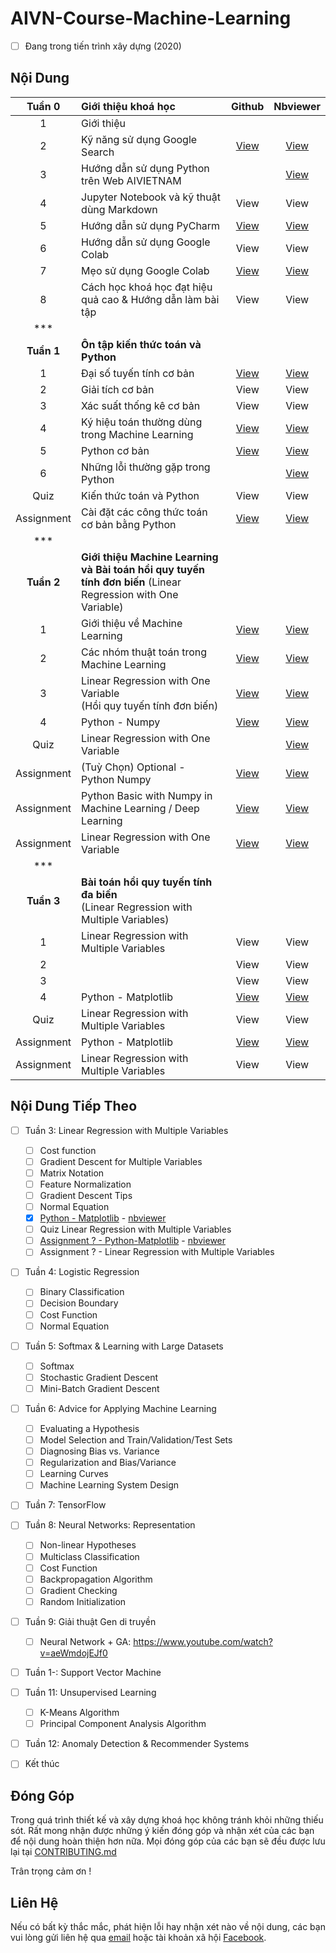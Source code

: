 # AIVN-Course-Machine-Learning

- [ ] Đang trong tiến trình xây dựng (2020)

## Nội Dung

| **Tuần 0** |**Giới thiệu khoá học**| Github | Nbviewer |
|:---:|:---|:---:|:---:|
| 1 | Giới thiệu | | |
| 2 | Kỹ năng sử dụng Google Search| [View](https://github.com/thanhhff/AIVN-Machine-Learning/blob/master/Week%200/K%E1%BB%B9%20n%C4%83ng%20s%E1%BB%AD%20d%E1%BB%A5ng%20Google%20Search.ipynb) | [View](https://nbviewer.jupyter.org/github/thanhhff/AIVN-Machine-Learning/blob/master/Week%200/K%E1%BB%B9%20n%C4%83ng%20s%E1%BB%AD%20d%E1%BB%A5ng%20Google%20Search.ipynb) |
| 3 | Hướng dẫn sử dụng Python trên Web AIVIETNAM |  | [View](https://aivietnam.ai/courses/aisummer2019/lessons/huong-dan-viet-chuong-trinh-python-tren-web/) |
| 4 | Jupyter Notebook và kỹ thuật dùng Markdown | View | View |
| 5 | Hướng dẫn sử dụng PyCharm | [View](https://github.com/thanhhff/AIVN-Machine-Learning/blob/master/Week%200/H%C6%B0%E1%BB%9Bng%20d%E1%BA%ABn%20s%E1%BB%AD%20d%E1%BB%A5ng%20PyCharm.ipynb) | [View](https://nbviewer.jupyter.org/github/thanhhff/AIVN-Machine-Learning/blob/master/Week%200/H%C6%B0%E1%BB%9Bng%20d%E1%BA%ABn%20s%E1%BB%AD%20d%E1%BB%A5ng%20PyCharm.ipynb) |
| 6 | Hướng dẫn sử dụng Google Colab | View | View |
| 7 | Mẹo sử dụng Google Colab | [View](https://github.com/thanhhff/AIVN-Machine-Learning/blob/master/Week%200/Tips%20Google%20Colab%20(S%E1%BB%AD%20d%E1%BB%A5ng%20GPU%20mi%E1%BB%85n%20ph%C3%AD).ipynb) | [View](https://nbviewer.jupyter.org/github/thanhhff/AIVN-Machine-Learning/blob/master/Week%200/Tips%20Google%20Colab%20%28S%E1%BB%AD%20d%E1%BB%A5ng%20GPU%20mi%E1%BB%85n%20ph%C3%AD%29.ipynb) |
| 8 | Cách học khoá học đạt hiệu quả cao & Hướng dẫn làm bài tập | View | View | 
| *** | | | |
| **Tuần 1** |**Ôn tập kiến thức toán và Python**| |
| 1 | Đại số tuyến tính cơ bản | [View](https://github.com/thanhhff/AIVN-Machine-Learning/blob/master/Week%201/dai-so-tuyen-tinh.ipynb) | [View](https://nbviewer.jupyter.org/github/thanhhff/AIVN-Machine-Learning/blob/master/Week%201/dai-so-tuyen-tinh.ipynb) |
| 2 | Giải tích cơ bản | View | View |
| 3 | Xác suất thống kê cơ bản | View | View |
| 4 | Ký hiệu toán thường dùng trong Machine Learning | [View](https://github.com/thanhhff/AIVN-Machine-Learning/blob/master/Week%201/ky-hieu-toan-hoc.ipynb) | [View](https://nbviewer.jupyter.org/github/thanhhff/AIVN-Machine-Learning/blob/master/Week%201/ky-hieu-toan-hoc.ipynb) |
| 5 | Python cơ bản |  [View](https://github.com/thanhhff/AIVN-Machine-Learning/blob/master/Week%201/Python-Basic.ipynb) | [View](https://nbviewer.jupyter.org/github/thanhhff/AIVN-Machine-Learning/blob/master/Week%201/Python-Basic.ipynb) |
| 6 | Những lỗi thường gặp trong Python |  | [View](https://aivietnam.ai/courses/aisummer2019/lessons/nhung-loi-thuong-gap-trong-python/) |
| Quiz | Kiến thức toán và Python | View | View |
| Assignment | Cài đặt các công thức toán cơ bản bằng Python | [View](https://github.com/thanhhff/AIVN-Machine-Learning/blob/master/Week%201/Assignment/Assignment-Cai-Dat-Cong-Thuc-Toan-Bang-Python.ipynb) | [View](https://nbviewer.jupyter.org/github/thanhhff/AIVN-Machine-Learning/blob/master/Week%201/Assignment/Assignment-Cai-Dat-Cong-Thuc-Toan-Bang-Python.ipynb) |
| *** | | | |
| **Tuần 2** |**Giới thiệu Machine Learning** <br/>**và Bài toán hồi quy tuyến tính đơn biến** (Linear Regression with One Variable)| |
| 1 | Giới thiệu về Machine Learning | [View](https://github.com/thanhhff/AIVN-Machine-Learning/blob/master/Week%202/Gioi-thieu-ve-Machine-Learning.ipynb) | [View](https://nbviewer.jupyter.org/github/thanhhff/AIVN-Machine-Learning/blob/master/Week%202/Gioi-thieu-ve-Machine-Learning.ipynb) |
| 2 | Các nhóm thuật toán trong Machine Learning | [View](https://github.com/thanhhff/AIVN-Machine-Learning/blob/master/Week%202/Phan-nhom-cac-thuat-toan-trong-Machine-Learning.ipynb) | [View](https://nbviewer.jupyter.org/github/thanhhff/AIVN-Machine-Learning/blob/master/Week%202/Phan-nhom-cac-thuat-toan-trong-Machine-Learning.ipynb) |
| 3 | Linear Regression with One Variable <br/>(Hồi quy tuyến tính đơn biến)</br>| [View](https://github.com/thanhhff/AIVN-Machine-Learning/blob/master/Week%202/Linear-Regression-with-One-Variable.ipynb) | [View](https://nbviewer.jupyter.org/github/thanhhff/AIVN-Machine-Learning/blob/master/Week%202/Linear-Regression-with-One-Variable.ipynb) |
| 4 | Python - Numpy | [View](https://github.com/thanhhff/AIVN-Machine-Learning/blob/master/Week%202/Python-Numpy.ipynb) | [View](https://nbviewer.jupyter.org/github/thanhhff/AIVN-Machine-Learning/blob/master/Week%202/Python-Numpy.ipynb) |
| Quiz | Linear Regression with One Variable | | [View](https://forms.gle/jd4KuaX5Ji397MjJ9) |
| Assignment |(Tuỳ Chọn) Optional - Python Numpy | [View](https://github.com/thanhhff/AIVN-Machine-Learning/blob/master/Week%202/Assignment/Assignment-python-numpy-optional.ipynb) | [View](https://nbviewer.jupyter.org/github/thanhhff/AIVN-Machine-Learning/blob/master/Week%202/Assignment/Assignment-python-numpy-optional.ipynb) |
| Assignment | Python Basic with Numpy in Machine Learning / Deep Learning | [View](https://github.com/thanhhff/AIVN-Machine-Learning/blob/master/Week%202/Assignment/Assignment-Python-Basics-With-Numpy.ipynb) | [View](https://nbviewer.jupyter.org/github/thanhhff/AIVN-Machine-Learning/blob/master/Week%202/Assignment/Assignment-Python-Basics-With-Numpy.ipynb) |
| Assignment | Linear Regression with One Variable | [View](https://github.com/thanhhff/AIVN-Machine-Learning/blob/master/Week%202/Assignment/Assignment-Linear-Regression-with-One-Variable.ipynb) | [View](https://nbviewer.jupyter.org/github/thanhhff/AIVN-Machine-Learning/blob/master/Week%202/Assignment/Assignment-Linear-Regression-with-One-Variable.ipynb) |
| *** | | | |
| **Tuần 3** |**Bài toán hồi quy tuyến tính đa biến** <br/>(Linear Regression with Multiple Variables)</br>| |
| 1 | Linear Regression with Multiple Variables | View | View |
| 2 | | View | View |
| 3 | | View | View |
| 4 | Python - Matplotlib | [View](https://github.com/thanhhff/AIVN-Machine-Learning/blob/master/Week%203/Matplotlib-General-Concepts.ipynb) | [View](https://nbviewer.jupyter.org/github/thanhhff/AIVN-Machine-Learning/blob/master/Week%203/Matplotlib-General-Concepts.ipynb) |
| Quiz | Linear Regression with Multiple Variables | View | View |
| Assignment | Python - Matplotlib | [View](https://github.com/thanhhff/AIVN-Machine-Learning/blob/master/Week%203/Assignment/Assignment-Python-Matplotlib.ipynb) | [View](https://nbviewer.jupyter.org/github/thanhhff/AIVN-Machine-Learning/blob/master/Week%203/Assignment/Assignment-Python-Matplotlib.ipynb) |
| Assignment | Linear Regression with Multiple Variables | View | View |


## Nội Dung Tiếp Theo 
  
- [ ] Tuần 3: Linear Regression with Multiple Variables
  - [ ] Cost function
  - [ ] Gradient Descent for Multiple Variables
  - [ ] Matrix Notation
  - [ ] Feature Normalization
  - [ ] Gradient Descent Tips
  - [ ] Normal Equation
  - [x] [Python - Matplotlib](https://github.com/thanhhff/AIVN-Machine-Learning/blob/master/Week%203/Matplotlib-General-Concepts.ipynb) - [nbviewer](https://nbviewer.jupyter.org/github/thanhhff/AIVN-Machine-Learning/blob/master/Week%203/Matplotlib-General-Concepts.ipynb)
  - [ ] Quiz Linear Regression with Multiple Variables
  - [ ] [Assignment ? - Python-Matplotlib](https://github.com/thanhhff/AIVN-Machine-Learning/blob/master/Week%203/Assignment/Exercise-Python-Matplotlib.ipynb) - [nbviewer](https://nbviewer.jupyter.org/github/thanhhff/AIVN-Machine-Learning/blob/master/Week%203/Assignment/Exercise-Python-Matplotlib.ipynb)
  - [ ] Assignment ? - Linear Regression with Multiple Variables
  
- [ ] Tuần 4: Logistic Regression
  - [ ] Binary Classification
  - [ ] Decision Boundary
  - [ ] Cost Function
  - [ ] Normal Equation
  
- [ ] Tuần 5: Softmax & Learning with Large Datasets
  - [ ] Softmax
  - [ ] Stochastic Gradient Descent
  - [ ] Mini-Batch Gradient Descent
 
- [ ] Tuần 6: Advice for Applying Machine Learning
  - [ ] Evaluating a Hypothesis
  - [ ] Model Selection and Train/Validation/Test Sets
  - [ ] Diagnosing Bias vs. Variance
  - [ ] Regularization and Bias/Variance
  - [ ] Learning Curves
  - [ ] Machine Learning System Design
  
- [ ] Tuần 7: TensorFlow 
  
- [ ] Tuần 8: Neural Networks: Representation
  - [ ] Non-linear Hypotheses
  - [ ] Multiclass Classification
  - [ ] Cost Function
  - [ ] Backpropagation Algorithm
  - [ ] Gradient Checking
  - [ ] Random Initialization

- [ ] Tuần 9: Giải thuật Gen di truyền 
  - [ ] Neural Network + GA: https://www.youtube.com/watch?v=aeWmdojEJf0
  
- [ ] Tuần 1-: Support Vector Machine

- [ ] Tuần 11: Unsupervised Learning
  - [ ] K-Means Algorithm
  - [ ] Principal Component Analysis Algorithm

- [ ] Tuần 12: Anomaly Detection & Recommender Systems


- [ ] Kết thúc

## Đóng Góp 

Trong quá trình thiết kế và xây dựng khoá học không tránh khỏi những thiếu sót. Rất mong nhận được những ý kiến đóng góp và nhận xét của các bạn để nội dung hoàn thiện hơn nữa. Mọi đóng góp của các bạn sẽ đều được lưu lại tại [CONTRIBUTING.md](https://github.com/thanhhff/AIVN-Machine-Learning/blob/master/CONTRIBUTING.md)

Trân trọng cảm ơn !

## Liên Hệ 
Nếu có bất kỳ thắc mắc, phát hiện lỗi hay nhận xét nào về nội dung, các bạn vui lòng gửi liên hệ qua [email](mailto:thanhnguyen200399@gmail.com) hoặc tài khoản xã hội [Facebook](https://fb.me/thanhhff). 

